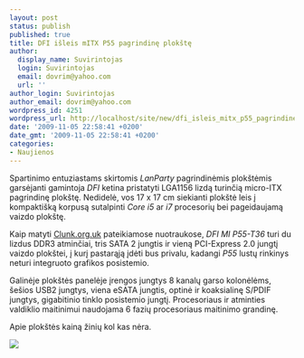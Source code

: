 ```yaml
---
layout: post
status: publish
published: true
title: DFI išleis mITX P55 pagrindinę plokštę
author:
  display_name: Suvirintojas
  login: Suvirintojas
  email: dovrim@yahoo.com
  url: ''
author_login: Suvirintojas
author_email: dovrim@yahoo.com
wordpress_id: 4251
wordpress_url: http://localhost/site/new/dfi_isleis_mitx_p55_pagrindine_plokste/
date: '2009-11-05 22:58:41 +0200'
date_gmt: '2009-11-05 22:58:41 +0200'
categories:
- Naujienos
---
```

<p>Spartinimo entuziastams skirtomis <i>LanParty</i> pagrindinėmis plokštėmis garsėjanti gamintoja <i>DFI</i> ketina pristatyti LGA1156 lizdą turinčią micro-ITX pagrindinę plokštę. Nedidelė, vos 17 x 17 cm siekianti plokštė leis į kompaktišką korpusą sutalpinti <i>Core i5</i> ar <i>i7</i> procesorių bei pageidaujamą vaizdo plokštę.</p>
<p>Kaip matyti <a class="ns" href="http://www.clunk.org.uk/news-stories/dfi-mi-p55-t36-mini-itx-board-imminent.html">Clunk.org.uk</a> pateikiamose nuotraukose, <i>DFI MI P55-T36</i> turi du lizdus DDR3 atminčiai, tris SATA 2 jungtis ir vieną PCI-Express 2.0 jungtį vaizdo plokštei, į kurį pastarąją įdėti bus privalu, kadangi <i>P55</i> lustų rinkinys neturi integruoto grafikos posistemio. </p>
<p>Galinėje plokštės panelėje įrengos jungtys 8 kanalų garso kolonėlėms, šešios USB2 jungtys, viena eSATA jungtis, optinė ir koaksialinę S/PDIF jungtys, gigabitinio tinklo posistemio jungtį. Procesoriaus ir atminties valdiklio maitinimui naudojama 6 fazių procesoriaus maitinimo grandinę.</p>
<p>Apie plokštės kainą žinių kol kas nėra.</p>
<p><img src="http://svarke.technews.lt/MI_P55-T36-sm.jpg" /></p>
